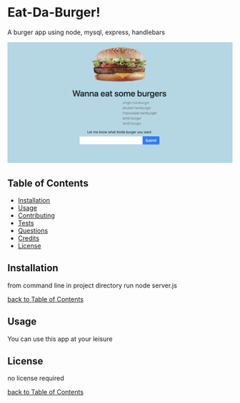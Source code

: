 # Eat-Da-Burger!

A burger app using node, mysql, express, handlebars

![screenshot placeholder](./screenshot1.png)

## Table of Contents

- [Installation](#installation)
- [Usage](#usage)
- [Contributing](#contributing)
- [Tests](#tests)
- [Questions](#questions)
- [Credits](#credits)
- [License](#license)

## Installation

from command line in project directory run node server.js

[back to Table of Contents](#table-of-contents)

## Usage

You can use this app at your leisure

## License

no license required

[back to Table of Contents](#table-of-contents)
